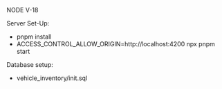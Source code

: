 NODE V-18

Server Set-Up:

- pnpm install
- ACCESS_CONTROL_ALLOW_ORIGIN=http://localhost:4200 npx pnpm start

Database setup:

- vehicle_inventory/init.sql
